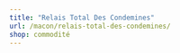 ```yaml
---
title: "Relais Total Des Condemines"
url: /macon/relais-total-des-condemines/
shop: commodité
---
```

